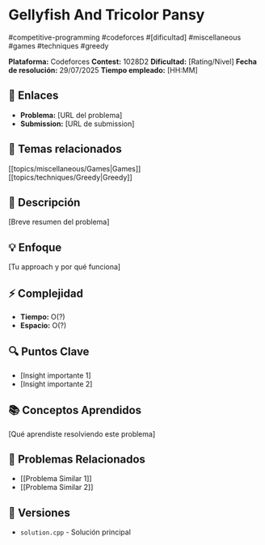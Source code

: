 # Gellyfish And Tricolor Pansy
#competitive-programming #codeforces #[dificultad] #miscellaneous #games #techniques #greedy

**Plataforma:** Codeforces
**Contest:** 1028D2
**Dificultad:** [Rating/Nivel]
**Fecha de resolución:** 29/07/2025
**Tiempo empleado:** [HH:MM]

## 🔗 Enlaces
- **Problema:** [URL del problema]
- **Submission:** [URL de submission]

## 📓 Temas relacionados
[[topics/miscellaneous/Games|Games]] [[topics/techniques/Greedy|Greedy]]

## 📖 Descripción
[Breve resumen del problema]

## 💡 Enfoque
[Tu approach y por qué funciona]

## ⚡ Complejidad
- **Tiempo:** O(?)
- **Espacio:** O(?)

## 🔍 Puntos Clave
- [Insight importante 1]
- [Insight importante 2]

## 📚 Conceptos Aprendidos
[Qué aprendiste resolviendo este problema]

## 🔗 Problemas Relacionados
- [[Problema Similar 1]]
- [[Problema Similar 2]]

## 🔄 Versiones
- `solution.cpp` - Solución principal
